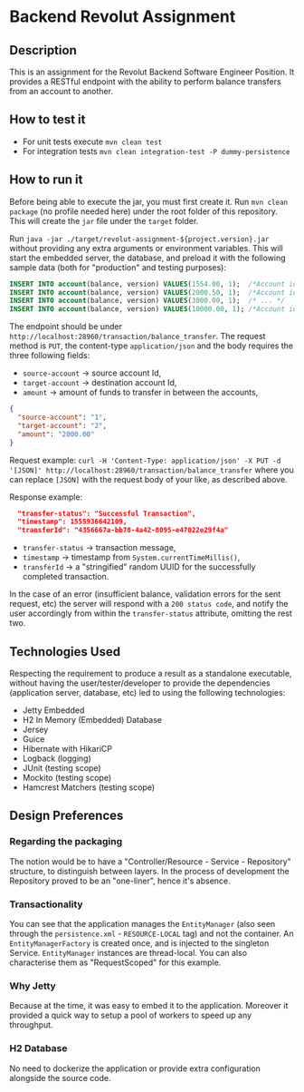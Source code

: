 # Backend Revolut Assignment

## Description
This is an assignment for the Revolut Backend Software Engineer Position. It provides a RESTful endpoint with the ability
to perform balance transfers from an account to another.

## How to test it
- For unit tests execute `mvn clean test`
- For integration tests `mvn clean integration-test -P dummy-persistence`

## How to run it
Before being able to execute the jar, you must first create it. Run `mvn clean package` (no profile needed here) under 
the root folder of this repository. This will create the ``jar`` file under the `target` folder.

Run `java -jar ./target/revolut-assignment-${project.version}.jar` without providing any extra arguments or environment
variables. This will start the embedded server, the database, and preload it with the following sample data
(both for "production" and testing purposes):

```sql
INSERT INTO account(balance, version) VALUES(1554.00, 1);  /*Account id is 1... */
INSERT INTO account(balance, version) VALUES(2000.50, 1);  /*Account id is 2... */
INSERT INTO account(balance, version) VALUES(3000.00, 1);  /* ... */
INSERT INTO account(balance, version) VALUES(10000.00, 1); /*Account id is 4 */
``` 

The endpoint should be under `http://localhost:28960/transaction/balance_transfer`. The request method is `PUT`,
the content-type `application/json` and the body requires the three following fields:
- `source-account` -> source account Id,
- `target-account` -> destination account Id,
- `amount` -> amount of funds to transfer in between the accounts,
```json
{
  "source-account": "1",
  "target-account": "2",
  "amount": "2000.00"
}
```

Request example:
`curl -H 'Content-Type: application/json' -X PUT -d '[JSON]' http://localhost:28960/transaction/balance_transfer`
where you can replace `[JSON]` with the request body of your like, as described above.

Response example:
```json
  "transfer-status": "Successful Transaction", 
  "timestamp": 1555936642109,
  "transferId": "4356667a-bb78-4a42-8095-e47022e29f4a"
```
- `transfer-status` -> transaction message,
- `timestamp` -> timestamp from `System.currentTimeMillis()`,
- `transferId` -> a "stringified" random UUID for the successfully completed transaction.
 
In the case of an error (insufficient balance, validation errors for the sent request, etc) the server will respond with
a `200 status code`, and notify the user accordingly from within the `transfer-status` attribute, omitting the rest two.

## Technologies Used
Respecting the requirement to produce a result as a standalone executable, without having the user/tester/developer to
provide the dependencies (application server, database, etc) led to using the following technologies:

- Jetty Embedded
- H2 In Memory (Embedded) Database
- Jersey
- Guice
- Hibernate with HikariCP
- Logback (logging)
- JUnit (testing scope)
- Mockito (testing scope)
- Hamcrest Matchers (testing scope)

## Design Preferences
### Regarding the packaging
The notion would be to have a "Controller/Resource - Service - Repository" structure, to distinguish between layers.
In the process of development the Repository proved to be an "one-liner", hence it's absence.

### Transactionality
You can see that the application manages the `EntityManager`
(also seen through the `persistence.xml` - `RESOURCE-LOCAL` tag) and not the container. An `EntityManagerFactory` is created
once, and is injected to the singleton Service. `EntityManager` instances are thread-local. You can also characterise them
as "RequestScoped" for this example.

### Why Jetty
Because at the time, it was easy to embed it to the application. Moreover it provided a quick way to setup a pool of workers
to speed up any throughput.

### H2 Database
No need to dockerize the application or provide extra configuration alongside the source code.